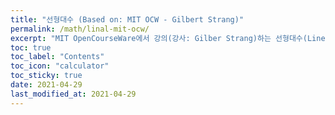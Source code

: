 ```yaml
---
title: "선형대수 (Based on: MIT OCW - Gilbert Strang)"
permalink: /math/linal-mit-ocw/
excerpt: "MIT OpenCourseWare에서 강의(강사: Gilber Strang)하는 선형대수(Linear Algebra)에 대한 이해를 "
toc: true
toc_label: "Contents"
toc_icon: "calculator"
toc_sticky: true
date: 2021-04-29
last_modified_at: 2021-04-29
---
```







